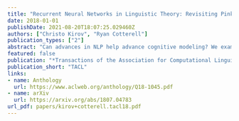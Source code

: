 ```yaml
---
title: "Recurrent Neural Networks in Linguistic Theory: Revisiting Pinker and Prince (1988) and the Past Tense Debate"
date: 2018-01-01
publishDate: 2021-08-20T18:07:25.029460Z
authors: ["Christo Kirov", "Ryan Cotterell"]
publication_types: ["2"]
abstract: "Can advances in NLP help advance cognitive modeling? We examine the role of artificial neural networks, the current state of the art in many common NLP tasks, by returning to a classic case study. In 1986, Rumelhart and McClelland famously introduced a neural architecture that learned to transduce English verb stems to their past tense forms. Shortly thereafter in 1988, Pinker and Prince presented a comprehensive rebuttal of many of Rumelhart and McClelland's claims. Much of the force of their attack centered on the empirical inadequacy of the Rumelhart and McClelland model. Today, however, that model is severely outmoded. We show that the Encoder-Decoder network architectures used in modern NLP systems obviate most of Pinker and Prince's criticisms without requiring any simplification of the past tense mapping problem. We suggest that the empirical performance of modern networks warrants a reexamination of their utility in linguistic and cognitive modeling."
featured: false
publication: "*Transactions of the Association for Computational Linguistics*"
publication_short: "TACL"
links:
- name: Anthology
  url: https://www.aclweb.org/anthology/Q18-1045.pdf
- name: arXiv
  url: https://arxiv.org/abs/1807.04783
url_pdf: papers/kirov+cotterell.tacl18.pdf
---
```


